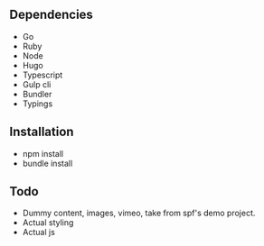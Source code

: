 Dependencies
--

- Go
- Ruby
- Node
- Hugo
- Typescript
- Gulp cli
- Bundler
- Typings


Installation
--

- npm install
- bundle install


Todo
--

- Dummy content, images, vimeo, take from spf's demo project.
- Actual styling
- Actual js